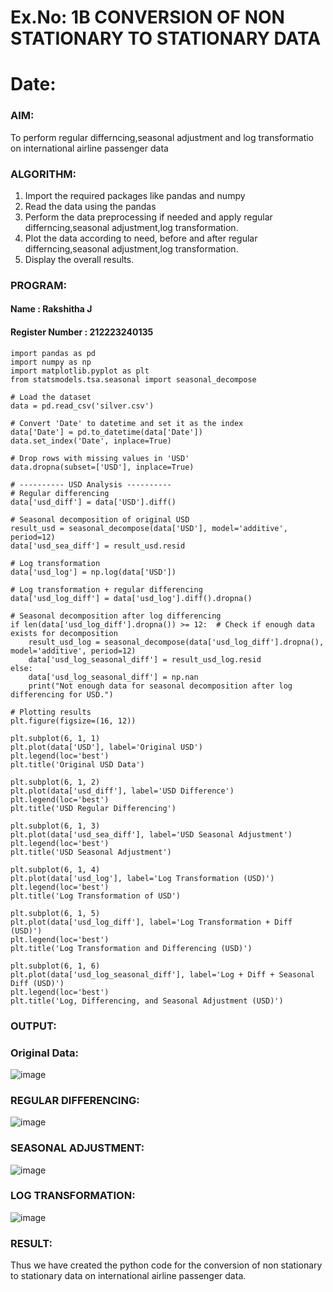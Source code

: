 # Ex.No: 1B                     CONVERSION OF NON STATIONARY TO STATIONARY DATA
# Date: 

### AIM:
To perform regular differncing,seasonal adjustment and log transformatio on international airline passenger data
### ALGORITHM:
1. Import the required packages like pandas and numpy
2. Read the data using the pandas
3. Perform the data preprocessing if needed and apply regular differncing,seasonal adjustment,log transformation.
4. Plot the data according to need, before and after regular differncing,seasonal adjustment,log transformation.
5. Display the overall results.
### PROGRAM:

#### Name : Rakshitha J
#### Register Number : 212223240135

```
import pandas as pd
import numpy as np
import matplotlib.pyplot as plt
from statsmodels.tsa.seasonal import seasonal_decompose

# Load the dataset
data = pd.read_csv('silver.csv')

# Convert 'Date' to datetime and set it as the index
data['Date'] = pd.to_datetime(data['Date'])
data.set_index('Date', inplace=True)

# Drop rows with missing values in 'USD'
data.dropna(subset=['USD'], inplace=True)

# ---------- USD Analysis ----------
# Regular differencing
data['usd_diff'] = data['USD'].diff()

# Seasonal decomposition of original USD
result_usd = seasonal_decompose(data['USD'], model='additive', period=12)
data['usd_sea_diff'] = result_usd.resid

# Log transformation
data['usd_log'] = np.log(data['USD'])

# Log transformation + regular differencing
data['usd_log_diff'] = data['usd_log'].diff().dropna()

# Seasonal decomposition after log differencing
if len(data['usd_log_diff'].dropna()) >= 12:  # Check if enough data exists for decomposition
    result_usd_log = seasonal_decompose(data['usd_log_diff'].dropna(), model='additive', period=12)
    data['usd_log_seasonal_diff'] = result_usd_log.resid
else:
    data['usd_log_seasonal_diff'] = np.nan
    print("Not enough data for seasonal decomposition after log differencing for USD.")

# Plotting results
plt.figure(figsize=(16, 12))

plt.subplot(6, 1, 1)
plt.plot(data['USD'], label='Original USD')
plt.legend(loc='best')
plt.title('Original USD Data')

plt.subplot(6, 1, 2)
plt.plot(data['usd_diff'], label='USD Difference')
plt.legend(loc='best')
plt.title('USD Regular Differencing')

plt.subplot(6, 1, 3)
plt.plot(data['usd_sea_diff'], label='USD Seasonal Adjustment')
plt.legend(loc='best')
plt.title('USD Seasonal Adjustment')

plt.subplot(6, 1, 4)
plt.plot(data['usd_log'], label='Log Transformation (USD)')
plt.legend(loc='best')
plt.title('Log Transformation of USD')

plt.subplot(6, 1, 5)
plt.plot(data['usd_log_diff'], label='Log Transformation + Diff (USD)')
plt.legend(loc='best')
plt.title('Log Transformation and Differencing (USD)')

plt.subplot(6, 1, 6)
plt.plot(data['usd_log_seasonal_diff'], label='Log + Diff + Seasonal Diff (USD)')
plt.legend(loc='best')
plt.title('Log, Differencing, and Seasonal Adjustment (USD)')

```

### OUTPUT:

### Original Data:

![image](https://github.com/user-attachments/assets/8979369c-a9b4-4813-9d5e-125f5346cb4d)

### REGULAR DIFFERENCING:

![image](https://github.com/user-attachments/assets/b471d3a3-c0b6-4299-ad9f-c099a56249b7)

### SEASONAL ADJUSTMENT:

![image](https://github.com/user-attachments/assets/e2ae021b-2860-4854-a47e-1dc4ec7774a7)

### LOG TRANSFORMATION:

![image](https://github.com/user-attachments/assets/4f74b77a-4fb3-44d8-b3a5-85be7a153bd9)

### RESULT:
Thus we have created the python code for the conversion of non stationary to stationary data on international airline passenger
data.
